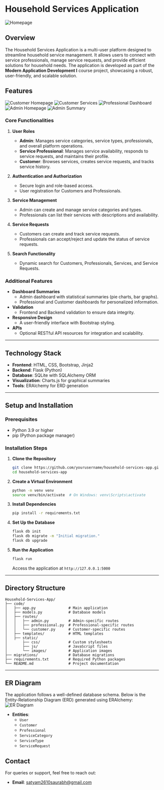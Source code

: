# Household Services Application

![Homepage](static/home.png)

## Overview
The Household Services Application is a multi-user platform designed to streamline household service management. It allows users to connect with service professionals, manage service requests, and provide efficient solutions for household needs. The application is developed as part of the **Modern Application Development I** course project, showcasing a robust, user-friendly, and scalable solution.

## Features

![Customer Homepage](static/customer_home.png)
![Customer Services](customer_dashbaord.png)
![Professional Dashboard](professional_dashbaord.png)
![Admin Homepage](static/admin_dashbaord.png)
![Admin Summary](static/graph.png)



### Core Functionalities
1. **User Roles**
   - **Admin**: Manages service categories, service types, professionals, and overall platform operations.
   - **Service Professional**: Manages service availability, responds to service requests, and maintains their profile.
   - **Customer**: Browses services, creates service requests, and tracks service history.

2. **Authentication and Authorization**
   - Secure login and role-based access.
   - User registration for Customers and Professionals.

3. **Service Management**
   - Admin can create and manage service categories and types.
   - Professionals can list their services with descriptions and availability.

4. **Service Requests**
   - Customers can create and track service requests.
   - Professionals can accept/reject and update the status of service requests.

5. **Search Functionality**
   - Dynamic search for Customers, Professionals, Services, and Service Requests.

### Additional Features
- **Dashboard Summaries**
  - Admin dashboard with statistical summaries (pie charts, bar graphs).
  - Professional and Customer dashboards for personalized information.
- **Validation**
  - Frontend and Backend validation to ensure data integrity.
- **Responsive Design**
  - A user-friendly interface with Bootstrap styling.
- **APIs**
  - Optional RESTful API resources for integration and scalability.

---

## Technology Stack
- **Frontend**: HTML, CSS, Bootstrap, Jinja2
- **Backend**: Flask (Python)
- **Database**: SQLite with SQLAlchemy ORM
- **Visualization**: Charts.js for graphical summaries
- **Tools**: ERAlchemy for ERD generation

---

## Setup and Installation
### Prerequisites
- Python 3.9 or higher
- pip (Python package manager)

### Installation Steps
1. **Clone the Repository**
   ```bash
   git clone https://github.com/yourusername/household-services-app.git
   cd household-services-app
   ```

2. **Create a Virtual Environment**
   ```bash
   python -m venv venv
   source venv/bin/activate  # On Windows: venv\Scripts\activate
   ```

3. **Install Dependencies**
   ```bash
   pip install -r requirements.txt
   ```

4. **Set Up the Database**
   ```bash
   flask db init
   flask db migrate -m "Initial migration."
   flask db upgrade
   ```

5. **Run the Application**
   ```bash
   flask run
   ```
   Access the application at `http://127.0.0.1:5000`

---

## Directory Structure
```
Household-Services-App/
├── code/
│   ├── app.py               # Main application
│   ├── models.py            # Database models
│   ├── routes/
│   │   ├── admin.py         # Admin-specific routes
│   │   ├── professional.py  # Professional-specific routes
│   │   └── customer.py      # Customer-specific routes
│   ├── templates/           # HTML templates
│   ├── static/
│       ├── css/             # Custom stylesheets
│       ├── js/              # JavaScript files
│       └── images/          # Application images
├── migrations/              # Database migrations
├── requirements.txt         # Required Python packages
└── README.md                # Project documentation
```

---

## ER Diagram
The application follows a well-defined database schema. Below is the Entity-Relationship Diagram (ERD) generated using ERAlchemy:
![ER Diagram](erd.png)
- **Entities**:
  - `User`
  - `Customer`
  - `Professional`
  - `ServiceCategory`
  - `ServiceType`
  - `ServiceRequest`




## Contact
For queries or support, feel free to reach out:
- **Email**: satyam2610saurabh@gmail.com


